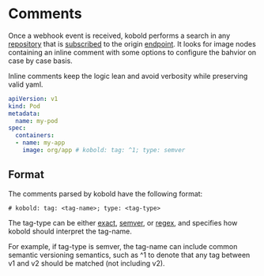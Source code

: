 # Comments

Once a webhook event is received, kobold performs a search in any
[repository](../configuration/repositories.md) that is
[subscribed](../configuration/subscriptions.md) to the origin
[endpoint](../configuration/endpoints.md). It looks for image nodes containing
an inline comment with some options to configure the bahvior on case by case
basis.

Inline comments keep the logic lean and avoid verbosity while preserving valid
yaml.

```yaml
apiVersion: v1
kind: Pod
metadata:
  name: my-pod
spec:
  containers:
  - name: my-app
    image: org/app # kobold: tag: ^1; type: semver
```

## Format

The comments parsed by kobold have the following format:

```console
# kobold: tag: <tag-name>; type: <tag-type>
```

The tag-type can be either [exact](./exact.md), [semver](./semver.md), or
[regex](regex.md), and specifies how kobold should interpret the tag-name.

For example, if tag-type is semver, the tag-name can include common semantic
versioning semantics, such as ^1 to denote that any tag between v1 and v2 should
be matched (not including v2).

